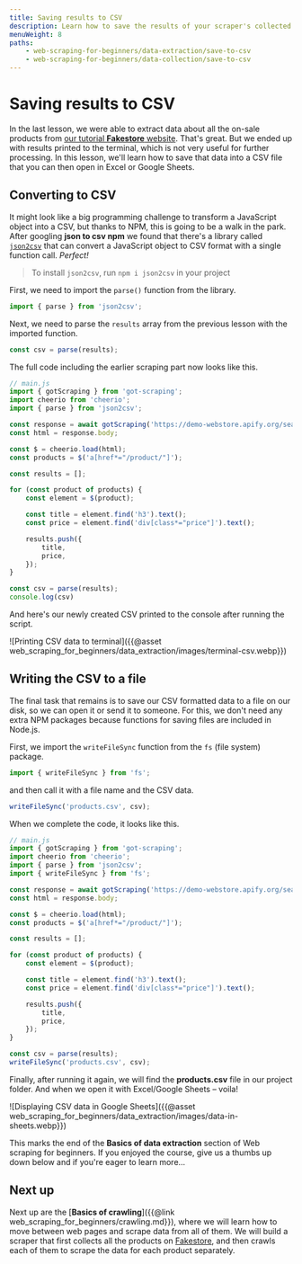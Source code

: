 ```yaml
---
title: Saving results to CSV
description: Learn how to save the results of your scraper's collected data to a CSV file that can be opened in Excel, Google Sheets, or any other spreadsheets program.
menuWeight: 8
paths:
    - web-scraping-for-beginners/data-extraction/save-to-csv
    - web-scraping-for-beginners/data-collection/save-to-csv
---
```


# [](#saving-to-csv) Saving results to CSV

In the last lesson, we were able to extract data about all the on-sale products from [our tutorial **Fakestore** website](https://demo-webstore.apify.org/). That's great. But we ended up with results printed to the terminal, which is not very useful for further processing. In this lesson, we'll learn how to save that data into a CSV file that you can then open in Excel or Google Sheets.

## [](#converting-to-csv) Converting to CSV

It might look like a big programming challenge to transform a JavaScript object into a CSV, but thanks to NPM, this is going to be a walk in the park. After googling **json to csv npm** we found that there's a library called [`json2csv`](https://www.npmjs.com/package/json2csv) that can convert a JavaScript object to CSV format with a single function call. _Perfect!_

> To install `json2csv`, run `npm i json2csv` in your project

First, we need to import the `parse()` function from the library.

```JavaScript
import { parse } from 'json2csv';
```

Next, we need to parse the `results` array from the previous lesson with the imported function.

```JavaScript
const csv = parse(results);
```

The full code including the earlier scraping part now looks like this.

```JavaScript
// main.js
import { gotScraping } from 'got-scraping';
import cheerio from 'cheerio';
import { parse } from 'json2csv';

const response = await gotScraping('https://demo-webstore.apify.org/search/on-sale');
const html = response.body;

const $ = cheerio.load(html);
const products = $('a[href*="/product/"]');

const results = [];

for (const product of products) {
    const element = $(product);

    const title = element.find('h3').text();
    const price = element.find('div[class*="price"]').text();

    results.push({
        title,
        price,
    });
}

const csv = parse(results);
console.log(csv)
```

And here's our newly created CSV printed to the console after running the script.

![Printing CSV data to terminal]({{@asset web_scraping_for_beginners/data_extraction/images/terminal-csv.webp}})

## [](#writing-to-file) Writing the CSV to a file

The final task that remains is to save our CSV formatted data to a file on our disk, so we can open it or send it to someone. For this, we don't need any extra NPM packages because functions for saving files are included in Node.js.

First, we import the `writeFileSync` function from the `fs` (file system) package.

```JavaScript
import { writeFileSync } from 'fs';
```

and then call it with a file name and the CSV data.

```JavaScript
writeFileSync('products.csv', csv);
```

When we complete the code, it looks like this.

```JavaScript
// main.js
import { gotScraping } from 'got-scraping';
import cheerio from 'cheerio';
import { parse } from 'json2csv';
import { writeFileSync } from 'fs';

const response = await gotScraping('https://demo-webstore.apify.org/search/on-sale');
const html = response.body;

const $ = cheerio.load(html);
const products = $('a[href*="/product/"]');

const results = [];

for (const product of products) {
    const element = $(product);

    const title = element.find('h3').text();
    const price = element.find('div[class*="price"]').text();

    results.push({
        title,
        price,
    });
}

const csv = parse(results);
writeFileSync('products.csv', csv);
```

Finally, after running it again, we will find the **products.csv** file in our project folder. And when we open it with Excel/Google Sheets – voila!

![Displaying CSV data in Google Sheets]({{@asset web_scraping_for_beginners/data_extraction/images/data-in-sheets.webp}})

This marks the end of the **Basics of data extraction** section of Web scraping for beginners. If you enjoyed the course, give us a thumbs up down below and if you're eager to learn more...

## [](#next) Next up

Next up are the [**Basics of crawling**]({{@link web_scraping_for_beginners/crawling.md}}), where we will learn how to move between web pages and scrape data from all of them. We will build a scraper that first collects all the products on [Fakestore](https://demo-webstore.apify.org/), and then crawls each of them to scrape the data for each product separately.
